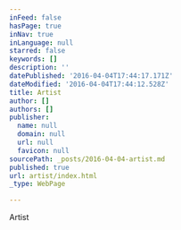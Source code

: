 ```yaml
---
inFeed: false
hasPage: true
inNav: true
inLanguage: null
starred: false
keywords: []
description: ''
datePublished: '2016-04-04T17:44:17.171Z'
dateModified: '2016-04-04T17:44:12.528Z'
title: Artist
author: []
authors: []
publisher:
  name: null
  domain: null
  url: null
  favicon: null
sourcePath: _posts/2016-04-04-artist.md
published: true
url: artist/index.html
_type: WebPage

---
```

Artist